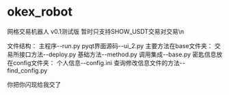 # okex_robot
网格交易机器人 v0.1测试版 暂时只支持SHOW_USDT交易对交易\n

文件结构：
主程序--run.py
pyqt界面源码--ui_2.py
  主要方法在base文件夹：
  交易所接口方法--deploy.py
  基础方法--method.py
  调用集成--base.py
  密匙信息放在config文件夹：
  个人信息--config.ini
  查询修改信息文件的方法--find_config.py
  




你把你闪现给我交了
